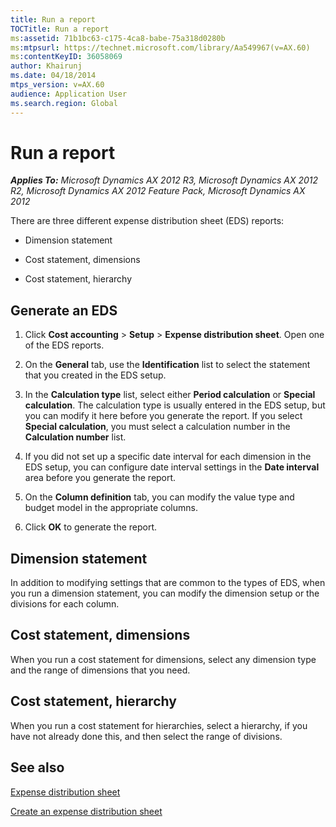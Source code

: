 ```yaml
---
title: Run a report
TOCTitle: Run a report
ms:assetid: 71b1bc63-c175-4ca8-babe-75a318d0280b
ms:mtpsurl: https://technet.microsoft.com/library/Aa549967(v=AX.60)
ms:contentKeyID: 36058069
author: Khairunj
ms.date: 04/18/2014
mtps_version: v=AX.60
audience: Application User
ms.search.region: Global
---
```


# Run a report 


_**Applies To:** Microsoft Dynamics AX 2012 R3, Microsoft Dynamics AX 2012 R2, Microsoft Dynamics AX 2012 Feature Pack, Microsoft Dynamics AX 2012_

There are three different expense distribution sheet (EDS) reports:

  - Dimension statement

  - Cost statement, dimensions

  - Cost statement, hierarchy

## Generate an EDS

1.  Click **Cost accounting** \> **Setup** \> **Expense distribution sheet**. Open one of the EDS reports.

2.  On the **General** tab, use the **Identification** list to select the statement that you created in the EDS setup.

3.  In the **Calculation type** list, select either **Period calculation** or **Special calculation**. The calculation type is usually entered in the EDS setup, but you can modify it here before you generate the report. If you select **Special calculation**, you must select a calculation number in the **Calculation number** list.

4.  If you did not set up a specific date interval for each dimension in the EDS setup, you can configure date interval settings in the **Date interval** area before you generate the report.

5.  On the **Column definition** tab, you can modify the value type and budget model in the appropriate columns.

6.  Click **OK** to generate the report.

## Dimension statement

In addition to modifying settings that are common to the types of EDS, when you run a dimension statement, you can modify the dimension setup or the divisions for each column.

## Cost statement, dimensions

When you run a cost statement for dimensions, select any dimension type and the range of dimensions that you need.

## Cost statement, hierarchy

When you run a cost statement for hierarchies, select a hierarchy, if you have not already done this, and then select the range of divisions.

## See also

[Expense distribution sheet](expense-distribution-sheet.md)

[Create an expense distribution sheet](create-an-expense-distribution-sheet.md)

  


